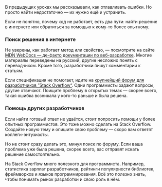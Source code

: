 

В предыдущих уроках мы рассказывали, как отлавливать ошибки. Но просто найти недостаточно — их нужно ещё и устранить.

Если не понятно, почему код не работает, есть два пути: найти решение в интернете или обратиться за помощью к кому-то более опытному.

### Поиск решения в интернете

Не уверены, как работает метод или свойство, — посмотрите на сайте [MDN WebDocs — де-факто документации по веб-разработке](https://developer.mozilla.org/ru/). Многие материалы переведены на русский, другие несложно понять с переводчиком. Кроме того, разработчики пишут комментарии к статьям.

Если спецификация не помогает, идите на [крупнейший форум для разработчиков ”Stack Overflow“](https://ru.stackoverflow.com/). Одни программисты задают вопросы, другие отвечают. Поищите проблему в открытых темах — скорее всего, такая ошибка возникала у кого-то раньше и была решена.

### Помощь других разработчиков

Если найти готовый ответ не удаётся, стоит попросить помощи у более опытных программистов. Это тоже можно сделать на Stack Overflow. Создайте новую тему и опишите свою проблему — скоро вам ответят коллеги-энтузиасты.

Но не стоит сразу делать это, минуя поиск по форуму. Если ваша проблема уже была решена, скорее всего, вас отправят искать решение самостоятельно.

На Stack Overflow много полезного для программиста. Например, статистика зарплат разработчиков, рейтинги популярности библиотек, фреймворков и языков программирования. Всё это полезно знать, чтобы понимать рынок разработки и свою роль в нём.